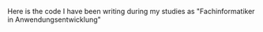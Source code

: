 Here is the code I have been writing during my studies as "Fachinformatiker  in Anwendungsentwicklung"
